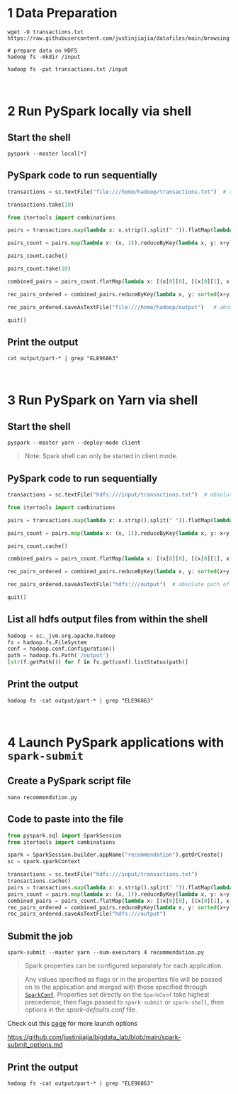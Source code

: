 
# 1 Data Preparation

```shell
wget -O transactions.txt  https://raw.githubusercontent.com/justinjiajia/datafiles/main/browsing.csv

# prepare data on HDFS
hadoop fs -mkdir /input

hadoop fs -put transactions.txt /input
```

<br>

# 2 Run PySpark locally via shell

## Start the shell

```shell
pyspark --master local[*]
```

## PySpark code to run sequentially

```python
transactions = sc.textFile("file:///home/hadoop/transactions.txt")  # absolute path of the input file on local FS

transactions.take(10)

from itertools import combinations

pairs = transactions.map(lambda x: x.strip().split(" ")).flatMap(lambda x: combinations(x, 2)).map(lambda x: (x[0], x[1]) if x[0] <= x[1] else (x[1], x[0]))

pairs_count = pairs.map(lambda x: (x, 1)).reduceByKey(lambda x, y: x+y)

pairs_count.cache()

pairs_count.take(10)

combined_pairs = pairs_count.flatMap(lambda x: [(x[0][0], [(x[0][1], x[1])]), (x[0][1], [(x[0][0], x[1])])])

rec_pairs_ordered = combined_pairs.reduceByKey(lambda x, y: sorted(x+y, key=lambda val: val[1], reverse=True)[:5])

rec_pairs_ordered.saveAsTextFile("file:///home/hadoop/output")   # absolute path of the output directory file on local FS

quit()
```

## Print the output

```shell
cat output/part-* | grep "ELE96863"
```

<br>

# 3 Run PySpark on Yarn via shell

## Start the shell

```shell
pyspark --master yarn --deploy-mode client
```
> Note: Spark shell can only be started in client mode.

## PySpark code to run sequentially

```python
transactions = sc.textFile("hdfs:///input/transactions.txt")  # absolute path of the input file on HDFS

from itertools import combinations

pairs = transactions.map(lambda x: x.strip().split(" ")).flatMap(lambda x: combinations(x, 2)).map(lambda x: (x[0], x[1]) if x[0] <= x[1] else (x[1], x[0]))

pairs_count = pairs.map(lambda x: (x, 1)).reduceByKey(lambda x, y: x+y)

pairs_count.cache()

combined_pairs = pairs_count.flatMap(lambda x: [(x[0][0], [(x[0][1], x[1])]), (x[0][1], [(x[0][0], x[1])])])

rec_pairs_ordered = combined_pairs.reduceByKey(lambda x, y: sorted(x+y, key=lambda val: val[1], reverse=True)[:5])

rec_pairs_ordered.saveAsTextFile("hdfs:///output")  # absolute path of the output directory file on HDFS

quit()
```
## List all hdfs output files from within the shell

```python
hadoop = sc._jvm.org.apache.hadoop
fs = hadoop.fs.FileSystem
conf = hadoop.conf.Configuration()
path = hadoop.fs.Path('/output')
[str(f.getPath()) for f in fs.get(conf).listStatus(path)]
```

## Print the output

```shell
hadoop fs -cat output/part-* | grep "ELE96863"
```

<br>

# 4 Launch PySpark applications with `spark-submit`

## Create a PySpark script file

```shell
nano recommendation.py
```

## Code to paste into the file

```python
from pyspark.sql import SparkSession
from itertools import combinations

spark = SparkSession.builder.appName("recommendation").getOrCreate()
sc = spark.sparkContext

transactions = sc.textFile("hdfs:///input/transactions.txt")
transactions.cache()
pairs = transactions.map(lambda x: x.strip().split(" ")).flatMap(lambda x: combinations(x, 2)).map(lambda x: (x[0], x[1]) if x[0] <= x[1] else (x[1], x[0]))
pairs_count = pairs.map(lambda x: (x, 1)).reduceByKey(lambda x, y: x+y)
combined_pairs = pairs_count.flatMap(lambda x: [(x[0][0], [(x[0][1], x[1])]), (x[0][1], [(x[0][0], x[1])])])
rec_pairs_ordered = combined_pairs.reduceByKey(lambda x, y: sorted(x+y, key=lambda val: val[1], reverse=True)[:5])
rec_pairs_ordered.saveAsTextFile("hdfs:///output")
```

## Submit the job

```shell
spark-submit --master yarn --num-executors 4 recommendation.py
```
> Spark properties can be configured separately for each application.

> Any values specified as flags or in the properties file will be passed on to the application and merged with those specified through [`SparkConf`](https://spark.apache.org/docs/latest/api/python/reference/api/pyspark.SparkConf.html). Properties set directly on the `SparkConf` take highest precedence, then flags passed to `spark-submit` or `spark-shell`, then options in the *spark-defaults.conf* file.

Check out this <a href="https://spark.apache.org/docs/latest/submitting-applications" target="_blank">page</a> for more launch options 

https://github.com/justinjiajia/bigdata_lab/blob/main/spark-submit_options.md

## Print the output

```shell
hadoop fs -cat output/part-* | grep "ELE96863"
```

